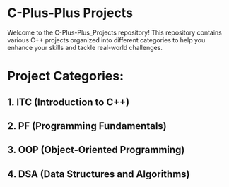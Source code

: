 # C-Plus-Plus Projects
Welcome to the C-Plus-Plus_Projects repository! This repository contains various C++ projects organized into different categories to help you enhance your skills and tackle real-world challenges.

# Project Categories:
## 1. ITC (Introduction to C++)
## 2. PF (Programming Fundamentals)
## 3. OOP (Object-Oriented Programming)
## 4. DSA (Data Structures and Algorithms)
